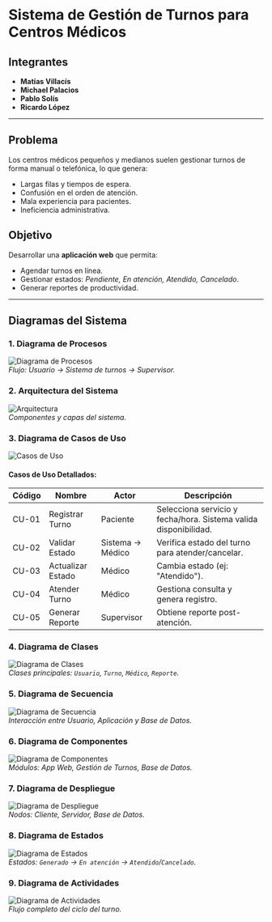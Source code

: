 # Sistema de Gestión de Turnos para Centros Médicos

## Integrantes
- **Matías Villacís**  
- **Michael Palacios**  
- **Pablo Solís**  
- **Ricardo López**  

---

## Problema
Los centros médicos pequeños y medianos suelen gestionar turnos de forma manual o telefónica, lo que genera:
- Largas filas y tiempos de espera.  
- Confusión en el orden de atención.  
- Mala experiencia para pacientes.  
- Ineficiencia administrativa.  

## Objetivo
Desarrollar una **aplicación web** que permita:
- Agendar turnos en línea.  
- Gestionar estados: *Pendiente, En atención, Atendido, Cancelado*.  
- Generar reportes de productividad.  

---

## Diagramas del Sistema

### 1. Diagrama de Procesos
![Diagrama de Procesos](Diagrama_de_Process.png)  
*Flujo: Usuario → Sistema de turnos → Supervisor.*

### 2. Arquitectura del Sistema
![Arquitectura](Arquitectura.png)  
*Componentes y capas del sistema.*

### 3. Diagrama de Casos de Uso
![Casos de Uso](Diagrama_Caso_de_Uso.png)  

#### Casos de Uso Detallados:
| **Código** | **Nombre**               | **Actor**       | **Descripción**                                                                 |
|------------|--------------------------|-----------------|---------------------------------------------------------------------------------|
| CU-01      | Registrar Turno          | Paciente        | Selecciona servicio y fecha/hora. Sistema valida disponibilidad.                |
| CU-02      | Validar Estado           | Sistema → Médico| Verifica estado del turno para atender/cancelar.                                |
| CU-03      | Actualizar Estado        | Médico          | Cambia estado (ej: "Atendido").                                                |
| CU-04      | Atender Turno            | Médico          | Gestiona consulta y genera registro.                                           |
| CU-05      | Generar Reporte          | Supervisor      | Obtiene reporte post-atención.                                                 |

### 4. Diagrama de Clases
![Diagrama de Clases](Diagrama_de_Clase.png)  
*Clases principales: `Usuario`, `Turno`, `Médico`, `Reporte`.*

### 5. Diagrama de Secuencia
![Diagrama de Secuencia](Diagrama_Secuencia_Corregido.drawio.png)  
*Interacción entre Usuario, Aplicación y Base de Datos.*

### 6. Diagrama de Componentes
![Diagrama de Componentes](Diagrama_Componentes.drawio.png)  
*Módulos: App Web, Gestión de Turnos, Base de Datos.*

### 7. Diagrama de Despliegue
![Diagrama de Despliegue](Diagrama_de_Despliegue.drawio.png)  
*Nodos: Cliente, Servidor, Base de Datos.*

### 8. Diagrama de Estados
![Diagrama de Estados](Diagrama_Estado.drawio.png)  
*Estados: `Generado` → `En atención` → `Atendido`/`Cancelado`.*

### 9. Diagrama de Actividades
![Diagrama de Actividades](Diagrama_Actividades.drawio.png)  
*Flujo completo del ciclo del turno.*
